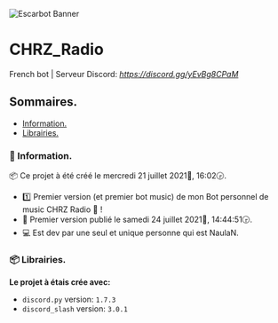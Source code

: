 ![Escarbot Banner](https://eapi.pcloud.com/getpubthumb?code=XZF400Z51SjOJbhU84OdCAe3k2ESVBtvE3X&linkpassword=undefined&size=1078x190&crop=0&type=auto)
# CHRZ_Radio
French bot | Serveur Discord: _https://discord.gg/yEvBg8CPaM_

## Sommaires.
* [Information.](#information)
* [Librairies.](#librairies)

### 📰 Information.
📦 Ce projet à été créé le ‎mercredi ‎21 ‎juillet ‎2021📅, ‏‎16:02🕞.
* 1️⃣ Premier version (et premier bot music) de mon Bot personnel de music CHRZ Radio 🤖 !
* 🧐 Premier version publié le ‎samedi ‎24 ‎juillet ‎2021📅, ‏‎14:44:51🕞.
* 💻 Est dev par une seul et unique personne qui est NaulaN.

### 📦 Librairies.
**Le projet à étais crée avec:**
* `discord.py` version: `1.7.3`
* `discord_slash` version: `3.0.1`
